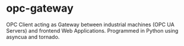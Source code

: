 # opc-gateway
OPC Client acting as Gateway between industrial machines (OPC UA Servers) and frontend Web Applications. Programmed in Python using asyncua and tornado.
